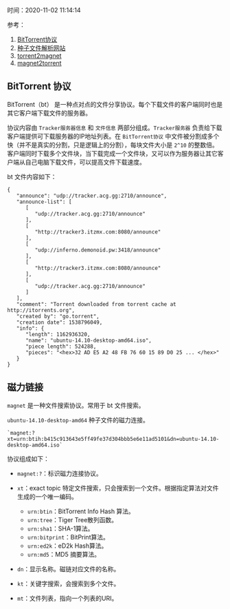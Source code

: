 时间：2020-11-02 11:14:14

参考：

1. [BitTorrent协议](https://zh.wikipedia.org/wiki/BitTorrent_(%E5%8D%8F%E8%AE%AE))
2. [种子文件解析网站](https://chocobo1.github.io/bencode_online/)
3. [torrent2magnet](http://torrent2magnet.com/)
4. [magnet2torrent](http://magnet2torrent.com/)

## BitTorrent 协议

BitTorrent（bt） 是一种点对点的文件分享协议。每个下载文件的客户端同时也是其它客户端下载文件的服务器。

协议内容由 `Tracker服务器信息` 和  `文件信息` 两部分组成。`Tracker服务器` 负责给下载客户端提供可下载服务器的IP地址列表。在 `BitTorrent协议` 中文件被分割成多个快（并不是真实的分割，只是逻辑上的分割），每块文件大小是 `2^10` 的整数倍。客户端同时下载多个文件块，当下载完成一个文件块，又可以作为服务器让其它客户端从自己电脑下载文件，可以提高文件下载速度。

bt 文件内容如下：

```
{
   "announce": "udp://tracker.acg.gg:2710/announce",
   "announce-list": [
      [
         "udp://tracker.acg.gg:2710/announce"
      ],
      [
         "http://tracker3.itzmx.com:8080/announce"
      ],
      [
         "udp://inferno.demonoid.pw:3418/announce"
      ],
      [
         "http://tracker3.itzmx.com:8080/announce"
      ],
      [
         "udp://tracker.acg.gg:2710/announce"
      ]
   ],
   "comment": "Torrent downloaded from torrent cache at http://itorrents.org",
   "created by": "go.torrent",
   "creation date": 1538796049,
   "info": {
      "length": 1162936320,
      "name": "ubuntu-14.10-desktop-amd64.iso",
      "piece length": 524288,
      "pieces": "<hex>32 AD E5 A2 48 FB 76 60 15 89 D0 25 ... </hex>"
   }
}
```

## 磁力链接

`magnet` 是一种文件搜索协议。常用于 bt 文件搜索。

`ubuntu-14.10-desktop-amd64` 种子文件的磁力连接。

```
`magnet:?xt=urn:btih:b415c913643e5ff49fe37d304bbb5e6e11ad5101&dn=ubuntu-14.10-desktop-amd64.iso`
```

协议组成如下：

* `magnet:?`：标识磁力连接协议。
* `xt`：exact topic 特定文件搜索，只会搜索到一个文件。根据指定算法对文件生成的一个唯一编码。

    * `urn:btin`：BitTorrent Info Hash 算法。
    * `urn:tree`：Tiger Tree散列函数。
    * `urn:sha1`：SHA-1算法。
    * `urn:bitprint`：BitPrint算法。
    * `urn:ed2k`：eD2k Hash算法。
    * `urn:md5`：MD5 摘要算法。

* `dn`：显示名称。磁链对应文件的名称。
* `kt`：关键字搜索，会搜索到多个文件。
* `mt`：文件列表，指向一个列表的URI。
